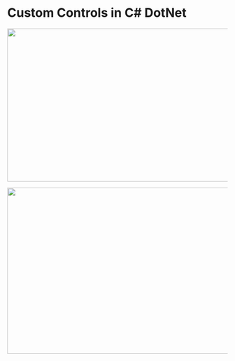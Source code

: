 # Custom Controls in C# DotNet

<img src="https://github.com/pritamzope/custom_controls_csharp/blob/master/Basic_Custom_Controls/images/customcontrols.png" width="650" height="350"></img>

<img src="https://github.com/pritamzope/custom_controls_csharp/blob/master/Custom_Windows_Forms/images/dashboard_custom_form.png" width="750" height="380"></img>
